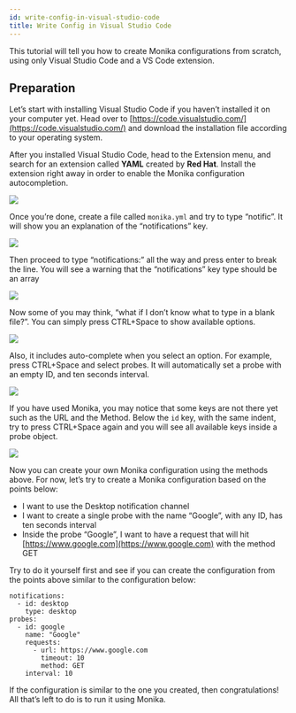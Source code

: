 ```yaml
---
id: write-config-in-visual-studio-code
title: Write Config in Visual Studio Code
---
```


This tutorial will tell you how to create Monika configurations from scratch, using only Visual Studio Code and a VS Code extension.

## Preparation

Let’s start with installing Visual Studio Code if you haven’t installed it on your computer yet. Head over to [https://code.visualstudio.com/](https://code.visualstudio.com/) and download the installation file according to your operating system.

After you installed Visual Studio Code, head to the Extension menu, and search for an extension called **YAML** created by **Red Hat**. Install the extension right away in order to enable the Monika configuration autocompletion.

![](https://miro.medium.com/max/1400/1*9R7agkYSGoSIqcEbPFxllA.png)

Once you’re done, create a file called `monika.yml` and try to type “notific”. It will show you an explanation of the “notifications” key.

![](https://miro.medium.com/max/1400/1*ye0j0MT9HFGm3TMb_0sMjw.png)

Then proceed to type “notifications:” all the way and press enter to break the line. You will see a warning that the “notifications” key type should be an array

![](https://miro.medium.com/max/1400/1*dAxISW6GtYdeTxSHlV6YCw.png)

Now some of you may think, “what if I don’t know what to type in a blank file?”. You can simply press CTRL+Space to show available options.

![](https://miro.medium.com/max/1400/1*GB73EpEOXKl4UpBqaDP3Mw.png)

Also, it includes auto-complete when you select an option. For example, press CTRL+Space and select probes. It will automatically set a probe with an empty ID, and ten seconds interval.

![](https://miro.medium.com/max/854/1*98EBPAbUlDm0mQ-0xVArOw.png)

If you have used Monika, you may notice that some keys are not there yet such as the URL and the Method. Below the `id` key, with the same indent, try to press CTRL+Space again and you will see all available keys inside a probe object.

![](https://miro.medium.com/max/1400/1*DhTDIrtmUGgGXxd1LmjUbw.png)

Now you can create your own Monika configuration using the methods above. For now, let’s try to create a Monika configuration based on the points below:

- I want to use the Desktop notification channel
- I want to create a single probe with the name “Google”, with any ID, has ten seconds interval
- Inside the probe “Google”, I want to have a request that will hit [https://www.google.com](https://www.google.com) with the method GET

Try to do it yourself first and see if you can create the configuration from the points above similar to the configuration below:

```
notifications:
  - id: desktop
    type: desktop
probes:
  - id: google
    name: "Google"
    requests:
      - url: https://www.google.com
        timeout: 10
        method: GET
    interval: 10
```

If the configuration is similar to the one you created, then congratulations! All that’s left to do is to run it using Monika.
